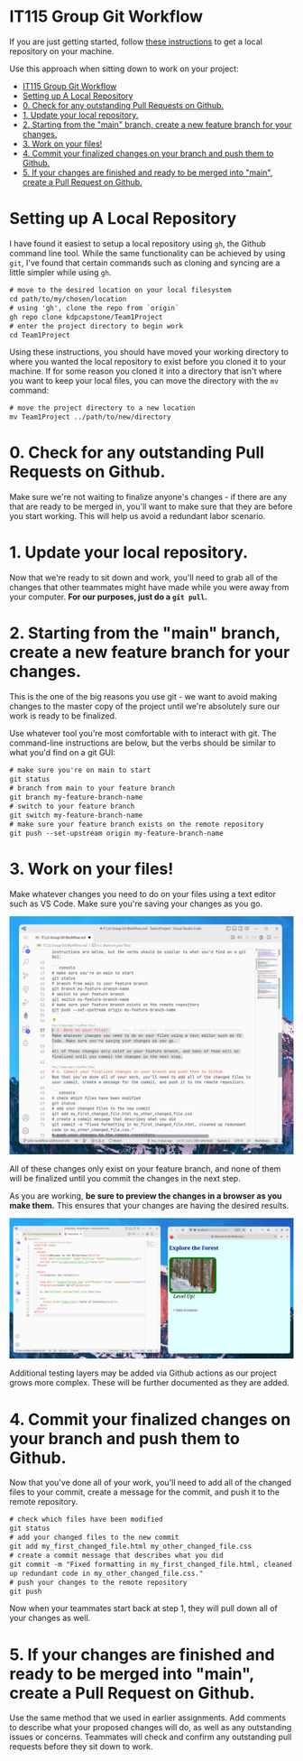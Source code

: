 # IT115 Group Git Workflow

If you are just getting started, follow [these instructions](#setting-up-a-local-repository) to get a local repository on your machine.

Use this approach when sitting down to work on your project:

- [IT115 Group Git Workflow](#it115-group-git-workflow)
- [Setting up A Local Repository](#setting-up-a-local-repository)
- [0. Check for any outstanding Pull Requests on Github.](#0-check-for-any-outstanding-pull-requests-on-github)
- [1. Update your local repository.](#1-update-your-local-repository)
- [2. Starting from the "main" branch, create a new feature branch for your changes.](#2-starting-from-the-main-branch-create-a-new-feature-branch-for-your-changes)
- [3. Work on your files!](#3-work-on-your-files)
- [4. Commit your finalized changes on your branch and push them to Github.](#4-commit-your-finalized-changes-on-your-branch-and-push-them-to-github)
- [5. If your changes are finished and ready to be merged into "main", create a Pull Request on Github.](#5-if-your-changes-are-finished-and-ready-to-be-merged-into-main-create-a-pull-request-on-github)

# Setting up A Local Repository
I have found it easiest to setup a local repository using `gh`, the Github command line tool. While the same functionality can be achieved by using `git`, I've found that certain commands such as cloning and syncing are a little simpler while using `gh`.

```console
# move to the desired location on your local filesystem
cd path/to/my/chosen/location
# using 'gh', clone the repo from `origin`
gh repo clone kdpcapstone/Team1Project
# enter the project directory to begin work
cd Team1Project 
```
Using these instructions, you should have moved your working directory to where you wanted the local repository to exist before you cloned it to your machine. If for some reason you cloned it into a directory that isn't where you want to keep your local files, you can move the directory with the `mv` command:

```console
# move the project directory to a new location
mv Team1Project ../path/to/new/directory
```

# 0. Check for any outstanding Pull Requests on Github.
Make sure we're not waiting to finalize anyone's changes - if there are any that are ready to be merged in, you'll want to make sure that they are before you start working. This will help us avoid a redundant labor scenario.

# 1. Update your local repository.
Now that we're ready to sit down and work, you'll need to grab all of the changes that other teammates might have made while you were away from your computer. **For our purposes, just do a `git pull`.**

# 2. Starting from the "main" branch, create a new feature branch for your changes.
This is the one of the big reasons you use git - we want to avoid making changes to the master copy of the project until we're absolutely sure our work is ready to be finalized.

Use whatever tool you're most comfortable with to interact with git. The command-line instructions are below, but the verbs should be similar to what you'd find on a git GUI:

```console
# make sure you're on main to start
git status 
# branch from main to your feature branch
git branch my-feature-branch-name
# switch to your feature branch
git switch my-feature-branch-name
# make sure your feature branch exists on the remote repository
git push --set-upstream origin my-feature-branch-name
```

# 3. Work on your files!
Make whatever changes you need to do on your files using a text editor such as VS Code. Make sure you're saving your changes as you go. 

![VS Code Screenshot](/images/it115-a5-vscode.png)

All of these changes only exist on your feature branch, and none of them will be finalized until you commit the changes in the next step.

As you are working, **be sure to preview the changes in a browser as you make them.** This ensures that your changes are having the desired results.

![Browser results preview.](/images/it115-a5-test-locally.png)

Additional testing layers may be added via Github actions as our project grows more complex. These will be further documented as they are added.

# 4. Commit your finalized changes on your branch and push them to Github.
Now that you've done all of your work, you'll need to add all of the changed files to your commit, create a message for the commit, and push it to the remote repository.

```console
# check which files have been modified
git status
# add your changed files to the new commit
git add my_first_changed_file.html my_other_changed_file.css
# create a commit message that describes what you did
git commit -m "Fixed formatting in my_first_changed_file.html, cleaned up redundant code in my_other_changed_file.css."
# push your changes to the remote repository
git push
```

Now when your teammates start back at step 1, they will pull down all of your changes as well.

# 5. If your changes are finished and ready to be merged into "main", create a Pull Request on Github.
Use the same method that we used in earlier assignments. Add comments to describe what your proposed changes will do, as well as any outstanding issues or concerns. Teammates will check and confirm any outstanding pull requests before they sit down to work.
